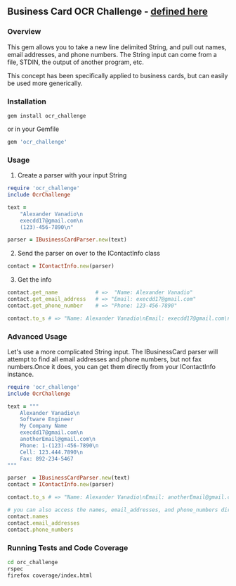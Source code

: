 ## Business Card OCR Challenge - [defined here](http://www.asymmetrik.com/programming-challenges/business-card-ocr.html)

### Overview
This gem allows you to take a new line delimited String, and pull out names, email addresses, and phone numbers. The String input can come from a file, STDIN, the output of another program, etc.

This concept has been specifically applied to business cards, but can easily be used more generically.

### Installation

```shell
gem install ocr_challenge
```
or in your Gemfile

```ruby
gem 'ocr_challenge'
```

### Usage

1. Create a parser with your input String

```ruby
require 'ocr_challenge'
include OcrChallenge

text =
    "Alexander Vanadio\n
    execdd17@gmail.com\n
    (123)-456-7890\n"

parser = IBusinessCardParser.new(text)
```

2. Send the parser on over to the IContactInfo class

```ruby
contact = IContactInfo.new(parser)
```

3. Get the info

```ruby
contact.get_name            # =>  "Name: Alexander Vanadio"
contact.get_email_address   # => "Email: execdd17@gmail.com"
contact.get_phone_number    # => "Phone: 123-456-7890"

contact.to_s # => "Name: Alexander Vanadio\nEmail: execdd17@gmail.com\nPhone: 123-456-7890"
```

### Advanced Usage

Let's use a more complicated String input. The IBusinessCard parser will attempt to find all email addresses and phone numbers, but not fax numbers.Once it does, you can get them directly from your IContactInfo instance.

```ruby
require 'ocr_challenge'
include OcrChallenge

text = """
    Alexander Vanadio\n
    Software Engineer
    My Company Name
    execdd17@gmail.com\n
    anotherEmail@gmail.com\n
    Phone: 1-(123)-456-7890\n
    Cell: 123.444.7890\n
    Fax: 892-234-5467
"""

parser  = IBusinessCardParser.new(text)
contact = IContactInfo.new(parser)

contact.to_s # => "Name: Alexander Vanadio\nEmail: anotherEmail@gmail.com\nEmail: execdd17@gmail.com\nPhone Number: 123-444-7890\nPhone Number: 123-456-7890\n"

# you can also access the names, email_addresses, and phone_numbers directly
contact.names
contact.email_addresses
contact.phone_numbers
```

### Running Tests and Code Coverage

```bash
cd orc_challenge
rspec
firefox coverage/index.html
```
